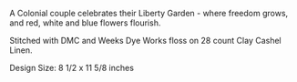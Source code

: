 A Colonial couple celebrates their Liberty Garden - where freedom grows, and red, white and blue flowers flourish.

Stitched with DMC and Weeks Dye Works floss on 28 count Clay Cashel Linen.

Design Size: 8 1/2 x 11 5/8 inches
